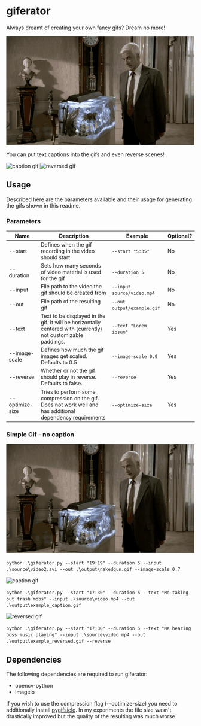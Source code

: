 # giferator

Always dreamt of creating your own fancy gifs? Dream no more!

![naked gun](examples/nakedgun.gif)

You can put text captions into the gifs and even reverse scenes!

![caption gif](examples/example_caption.gif)
![reversed gif](examples/example_reversed.gif)

## Usage

Described here are the parameters available and their usage for generating the gifs shown in this readme.

### Parameters

| Name | Description | Example | Optional? |
|------|-------------|---------|-----------|
| --start | Defines when the gif recording in the video should start | `--start "5:35"` | No |
| --duration | Sets how many seconds of video material is used for the gif | `--duration 5` | No |
| --input | File path to the video the gif should be created from | `--input source/video.mp4` | No |
| --out | File path of the resulting gif | `--out output/example.gif` | No |
| --text | Text to be displayed in the gif. It will be horizontally centered with (currently) not customizable paddings. | `--text "Lorem ipsum"` | Yes |
| --image-scale | Defines how much the gif images get scaled. Defaults to 0.5 | `--image-scale 0.9` | Yes |
| --reverse | Whether or not the gif should play in reverse. Defaults to false. | `--reverse` | Yes |
| --optimize-size | Tries to perform some compression on the gif. Does not work well and has additional dependency requirements | `--optimize-size` | Yes |

### Simple Gif - no caption

![naked gun](examples/nakedgun.gif)

`python .\giferator.py --start "19:19" --duration 5 --input .\source\video2.avi --out .\output\nakedgun.gif --image-scale 0.7`

![caption gif](examples/example_caption.gif)

`python .\giferator.py --start "17:30" --duration 5 --text "Me taking out trash mobs" --input .\source\video.mp4 --out .\output\example_caption.gif`

![reversed gif](examples/example_reversed.gif)

`python .\giferator.py --start "17:30" --duration 5 --text "Me hearing boss music playing" --input .\source\video.mp4 --out .\output\example_reversed.gif --reverse`

## Dependencies

The following dependencies are required to run giferator:

* opencv-python
* imageio

If you wish to use the compression flag (--optimize-size) you need to additionally install [pygifsicle](https://pypi.org/project/pygifsicle/).
In my experiments the file size wasn't drastically improved but the quality of the resulting was much worse.